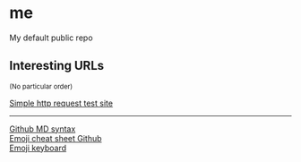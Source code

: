# me
My default public repo

## Interesting URLs
<sub>(No particular order)<sub>

[Simple http request test site](https://httpbin.org/)

* * *
[Github MD syntax](https://docs.github.com/fr/get-started/writing-on-github/getting-started-with-writing-and-formatting-on-github/basic-writing-and-formatting-syntax)  
[Emoji cheat sheet Github](https://github.com/ikatyang/emoji-cheat-sheet/blob/github-actions-auto-update/README.md)  
[Emoji keyboard](https://emojikeyboard.top/)  
